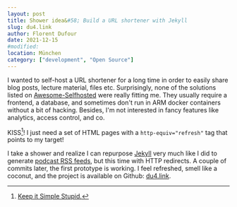 ```yaml
---
layout: post
title: Shower idea&#58; Build a URL shortener with Jekyll
slug: du4.link
author: Florent Dufour
date: 2021-12-15
#modified:
location: München
category: ["development", "Open Source"]
---
```


I wanted to self-host a URL shortener for a long time in order to easily share blog posts, lecture material, files etc. Surprisingly,<!--more--> none of the solutions listed on [Awesome-Selfhosted](https://github.com/awesome-selfhosted/awesome-selfhosted#url-shorteners) were really fitting me. They usually require a frontend, a database, and sometimes don't run in ARM docker containers without a bit of hacking. Besides, I'm not interested in fancy features like analytics, access control, and co.

KISS[^KISS]! I just need a set of HTML pages with a `http-equiv="refresh"` tag that points to my target!

I take a shower and realize I can repurpose [Jekyll](https://jekyllrb.com) very much like I did to generate [podcast RSS feeds](https://podcast.dufour.xyz), but this time with HTTP redirects. A couple of commits later, the first prototype is working. I feel refreshed, smell like a coconut, and the project is available on Github: [du4.link](https://github.com/f-dufour/du4.link).

[^KISS]: [Keep it Simple Stupid.](https://en.wikipedia.org/wiki/KISS_principle)